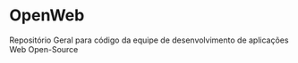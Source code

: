 OpenWeb
=======

Repositório Geral para código da equipe de desenvolvimento de aplicações Web Open-Source
